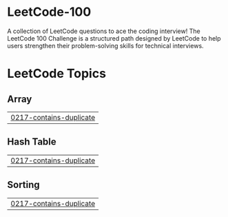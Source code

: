 # LeetCode-100
A collection of LeetCode questions to ace the coding interview! 
The LeetCode 100 Challenge is a structured path designed by LeetCode to help users strengthen their problem-solving skills for technical interviews.

<!---LeetCode Topics Start-->
# LeetCode Topics
## Array
|  |
| ------- |
| [0217-contains-duplicate](https://github.com/harisharen222/LeetCode-100/tree/master/0217-contains-duplicate) |
## Hash Table
|  |
| ------- |
| [0217-contains-duplicate](https://github.com/harisharen222/LeetCode-100/tree/master/0217-contains-duplicate) |
## Sorting
|  |
| ------- |
| [0217-contains-duplicate](https://github.com/harisharen222/LeetCode-100/tree/master/0217-contains-duplicate) |
<!---LeetCode Topics End-->